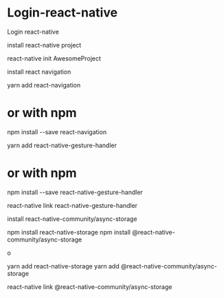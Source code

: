 # Login-react-native
Login react-native  


install react-native project

react-native init AwesomeProject

install react navigation

yarn add react-navigation
# or with npm
npm install --save react-navigation

yarn add react-native-gesture-handler
# or with npm
npm install --save react-native-gesture-handler

react-native link react-native-gesture-handler

install react-native-community/async-storage

npm install react-native-storage
npm install @react-native-community/async-storage

o

yarn add react-native-storage
yarn add @react-native-community/async-storage



react-native link @react-native-community/async-storage

